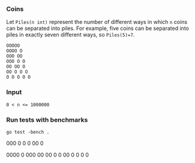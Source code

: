 ### Coins

Let `Piles(n int)` represent the number of different ways in which `n` coins can be separated into piles. For example, five coins can be separated into piles in exactly seven different ways, so `Piles(5)=7`.

```
OOOOO
OOOO O
OOO OO
OOO O O
OO OO O
OO O O O
O O O O O
```

### Input

`0 < n <= 1000000`

### Run tests with benchmarks

```
go test -bench .
```
000
0 0 0
00 0

0000
0 000
00 00
0 0 00
0 0 0 0
